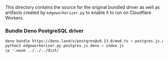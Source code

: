 This directory contains the source for the original bundled driver as well as artifacts created by `edgeworkerizer.py` to enable it to run on Cloudflare Workers.

### Bundle Deno PostgreSQL driver

```sh
deno bundle https://deno.land/x/postgres@v0.13.0/mod.ts > postgres.js.deno
python3 edgeworkerizer.py postgres.js.deno > index.js
cp *.wasm ../../../dist/
```
